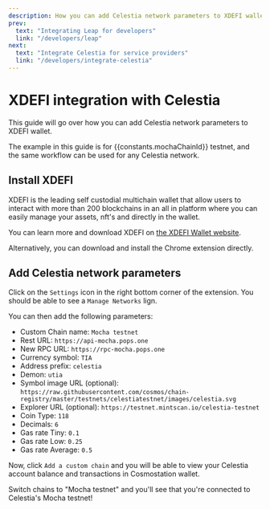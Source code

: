 ```yaml
---
description: How you can add Celestia network parameters to XDEFI wallet.
prev:
  text: "Integrating Leap for developers"
  link: "/developers/leap"
next:
  text: "Integrate Celestia for service providers"
  link: "/developers/integrate-celestia"
---
```


# XDEFI integration with Celestia

<!-- markdownlint-disable MD033 -->
<script setup>
import constants from '/.vitepress/constants/constants.js'
</script>

This guide will go over how you can add Celestia network parameters
to XDEFI wallet.

The example in this guide is for {{constants.mochaChainId}}
testnet, and the same workflow can be used for any Celestia network.

## Install XDEFI

XDEFI is the leading self custodial multichain wallet that allow users to interact with more than 200 blockchains in an all in platform where you can easily manage your assets, nft's and directly in the wallet.

You can learn more and download XDEFI on
[the XDEFI Wallet website](https://www.xdefi.io/).

Alternatively, you can
download and install the Chrome extension directly.

## Add Celestia network parameters

Click on the `Settings` icon in the right bottom corner of the extension. You should be able to see a `Manage Networks` lign.

You can
then add the following parameters:

- Custom Chain name: `Mocha testnet`
- Rest URL: `https://api-mocha.pops.one`
- New RPC URL: `https://rpc-mocha.pops.one`
- Currency symbol: `TIA`
- Address prefix: `celestia`
- Demon: `utia`
- Symbol image URL (optional):
  `https://raw.githubusercontent.com/cosmos/chain-registry/master/testnets/celestiatestnet/images/celestia.svg`
- Explorer URL (optional): `https://testnet.mintscan.io/celestia-testnet`
- Coin Type: `118`
- Decimals: `6`
- Gas rate Tiny: `0.1`
- Gas rate Low: `0.25`
- Gas rate Average: `0.5`

Now, click `Add a custom chain` and you will be able to view your Celestia
account balance and transactions in Cosmostation wallet.

Switch chains to "Mocha testnet" and you'll see that you're connected
to Celestia's Mocha testnet!
